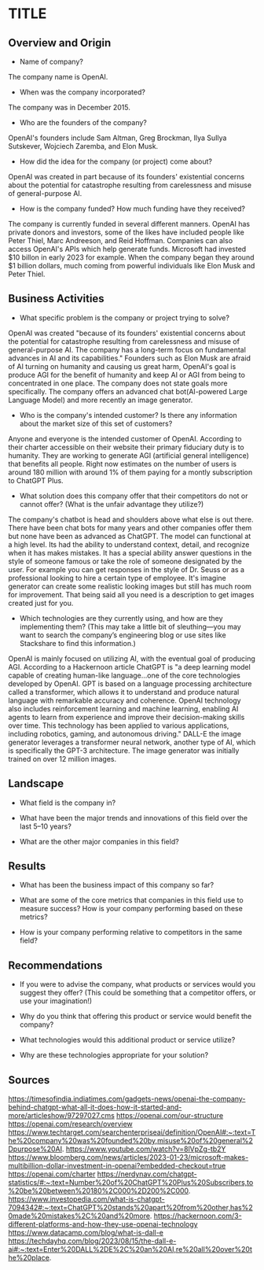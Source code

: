 # TITLE

## Overview and Origin

* Name of company?  

The company name is OpenAI.

* When was the company incorporated?  

The company was in December 2015.

* Who are the founders of the company?    

OpenAI's founders include Sam Altman, Greg Brockman, Ilya SuIlya Sutskever, Wojciech Zaremba, and Elon Musk.

* How did the idea for the company (or project) come about?  

OpenAI was created in part because of its founders' existential concerns about the potential for catastrophe resulting from carelessness and misuse of general-purpose AI.

* How is the company funded? How much funding have they received?  

The company is currently funded in several different manners. OpenAI has private donors and investors, some of the likes have included people like Peter Thiel, Marc Andreeson, and Reid Hoffman. Companies can also access OpenAI's APIs which help generate funds. Microsoft had invested $10 billon in early 2023 for example. When the company began they around $1 billion dollars, much coming from powerful individuals like Elon Musk and Peter Thiel.

## Business Activities

* What specific problem is the company or project trying to solve?  

OpenAI was created "because of its founders' existential concerns about the potential for catastrophe resulting from carelessness and misuse of general-purpose AI. The company has a long-term focus on fundamental advances in AI and its capabilities." Founders such as Elon Musk are afraid of AI turning on humanity and causing us great harm, OpenAI's goal is produce AGI for the benefit of humanity and keep AI or AGI from being to concentrated in one place. The company does not state goals more specifically. The company offers an advanced chat bot(AI-powered Large Language Model) and more recently an image generator.

* Who is the company's intended customer? Is there any information about the market size of this set of customers?  

Anyone and everyone is the intended customer of OpenAI. According to their charter accessible on their website their primary fiduciary duty is to humanity. They are working to generate AGI (artificial general intelligence) that benefits all people. Right now estimates on the number of users is around 180 million with around 1% of them paying for a montly subscription to ChatGPT Plus.

* What solution does this company offer that their competitors do not or cannot offer? (What is the unfair advantage they utilize?)  

The company's chatbot is head and shoulders above what else is out there. There have been chat bots for many years and other companies offer them but none have been as advanced as ChatGPT. The model can functional at a high level. Its had the ability to understand context, detail, and recognize when it has makes mistakes. It has a special ability answer questions in the style of someone famous or take the role of someone designated by the user. For example you can get responses in the style of Dr. Seuss or as a professional looking to hire a certain type of employee. It's imagine generator can create some realistic looking images but still has much room for improvement. That being said all you need is a description to get images created just for you.

* Which technologies are they currently using, and how are they implementing them? (This may take a little bit of sleuthing&mdash;you may want to search the company’s engineering blog or use sites like Stackshare to find this information.)

OpenAI is mainly focused on utilizing AI, with the eventual goal of producing AGI. According to a Hackernoon article ChatGPT is "a deep learning model capable of creating human-like language...one of the core technologies developed by OpenAI. GPT is based on a language processing architecture called a transformer, which allows it to understand and produce natural language with remarkable accuracy and coherence.
OpenAI technology also includes reinforcement learning and machine learning, enabling AI agents to learn from experience and improve their decision-making skills over time. This technology has been applied to various applications, including robotics, gaming, and autonomous driving." DALL-E the image generator leverages a transformer neural network, another type of AI, which is specifically the GPT-3 architecture. The image generator was initially trained on over 12 million images.

## Landscape

* What field is the company in?

* What have been the major trends and innovations of this field over the last 5&ndash;10 years?

* What are the other major companies in this field?

## Results

* What has been the business impact of this company so far?

* What are some of the core metrics that companies in this field use to measure success? How is your company performing based on these metrics?

* How is your company performing relative to competitors in the same field?

## Recommendations

* If you were to advise the company, what products or services would you suggest they offer? (This could be something that a competitor offers, or use your imagination!)

* Why do you think that offering this product or service would benefit the company?

* What technologies would this additional product or service utilize?

* Why are these technologies appropriate for your solution?

## Sources  
https://timesofindia.indiatimes.com/gadgets-news/openai-the-company-behind-chatgpt-what-all-it-does-how-it-started-and-more/articleshow/97297027.cms
https://openai.com/our-structure
https://openai.com/research/overview
https://www.techtarget.com/searchenterpriseai/definition/OpenAI#:~:text=The%20company%20was%20founded%20by,misuse%20of%20general%2Dpurpose%20AI.
https://www.youtube.com/watch?v=8lVpZg-tb2Y
https://www.bloomberg.com/news/articles/2023-01-23/microsoft-makes-multibillion-dollar-investment-in-openai?embedded-checkout=true
https://openai.com/charter
https://nerdynav.com/chatgpt-statistics/#:~:text=Number%20of%20ChatGPT%20Plus%20Subscribers,to%20be%20between%20180%2C000%2D200%2C000.
https://www.investopedia.com/what-is-chatgpt-7094342#:~:text=ChatGPT%20stands%20apart%20from%20other,has%20made%20mistakes%2C%20and%20more.
https://hackernoon.com/3-different-platforms-and-how-they-use-openai-technology
https://www.datacamp.com/blog/what-is-dall-e
https://techdayhq.com/blog/2023/08/15/the-dall-e-ai#:~:text=Enter%20DALL%2DE%2C%20an%20AI,re%20all%20over%20the%20place.
